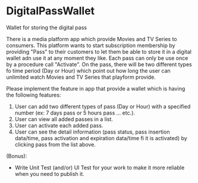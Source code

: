 # DigitalPassWallet
Wallet for storing the digital pass

There is a media platform app which provide Movies and TV Series to consumers. This platform wants to start subscription membership by providing "Pass" to their customers to let them be able to store it in a digital wallet adn use it at any moment they like. Each pass can only be use once by a procedure call "Activate". On the pass, there will be two different types fo time period (Day or Hour) which point out how long the user can unlimited watch Movies and TV Series that playform provide.

Please implement the feature in app that provide a wallet which is having the following features:
1. User can add two different types of pass (Day or Hour) with a specified number (ex: 7 days pass or 5 hours pass ... etc.).
2. User can view all added passes in a list.
3. User can activate each added pass.
4. User can see the detail information (pass status, pass insertion data/time, pass activation and expiration data/time fi it is activated) by clicking pass from the list above.

(Bonus):
- Write Unit Test (and/or) UI Test for your work to make it more reliable when you need to publish it.
